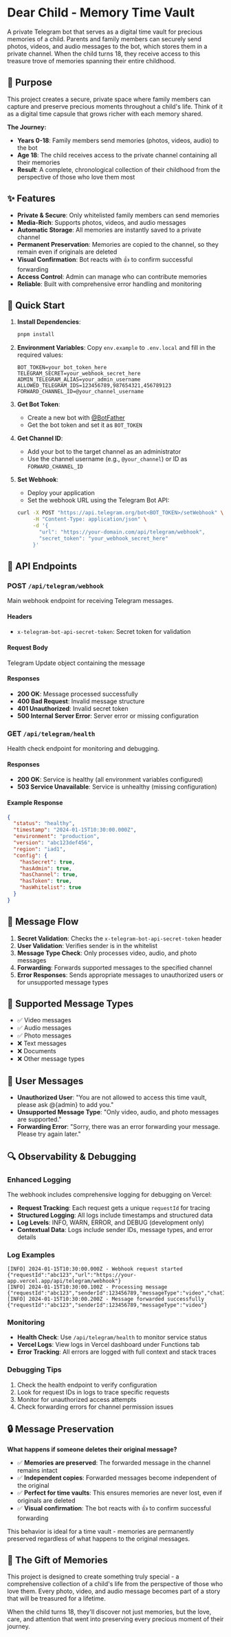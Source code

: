 # Dear Child - Memory Time Vault

A private Telegram bot that serves as a digital time vault for precious memories of a child. Parents and family members can securely send photos, videos, and audio messages to the bot, which stores them in a private channel. When the child turns 18, they receive access to this treasure trove of memories spanning their entire childhood.

## 💝 Purpose

This project creates a secure, private space where family members can capture and preserve precious moments throughout a child's life. Think of it as a digital time capsule that grows richer with each memory shared.

**The Journey:**
- **Years 0-18**: Family members send memories (photos, videos, audio) to the bot
- **Age 18**: The child receives access to the private channel containing all their memories
- **Result**: A complete, chronological collection of their childhood from the perspective of those who love them most

## ✨ Features

- **Private & Secure**: Only whitelisted family members can send memories
- **Media-Rich**: Supports photos, videos, and audio messages
- **Automatic Storage**: All memories are instantly saved to a private channel
- **Permanent Preservation**: Memories are copied to the channel, so they remain even if originals are deleted
- **Visual Confirmation**: Bot reacts with 👍 to confirm successful forwarding
- **Access Control**: Admin can manage who can contribute memories
- **Reliable**: Built with comprehensive error handling and monitoring

## 🚀 Quick Start

1. **Install Dependencies**:
   ```bash
   pnpm install
   ```

2. **Environment Variables**:
   Copy `env.example` to `.env.local` and fill in the required values:
   ```env
   BOT_TOKEN=your_bot_token_here
   TELEGRAM_SECRET=your_webhook_secret_here
   ADMIN_TELEGRAM_ALIAS=your_admin_username
   ALLOWED_TELEGRAM_IDS=123456789,987654321,456789123
   FORWARD_CHANNEL_ID=@your_channel_username
   ```

3. **Get Bot Token**:
   - Create a new bot with [@BotFather](https://t.me/botfather)
   - Get the bot token and set it as `BOT_TOKEN`

4. **Get Channel ID**:
   - Add your bot to the target channel as an administrator
   - Use the channel username (e.g., `@your_channel`) or ID as `FORWARD_CHANNEL_ID`

5. **Set Webhook**:
   - Deploy your application
   - Set the webhook URL using the Telegram Bot API:
   ```bash
   curl -X POST "https://api.telegram.org/bot<BOT_TOKEN>/setWebhook" \
        -H "Content-Type: application/json" \
        -d '{
          "url": "https://your-domain.com/api/telegram/webhook",
          "secret_token": "your_webhook_secret_here"
        }'
   ```

## 📡 API Endpoints

### **POST** `/api/telegram/webhook`
Main webhook endpoint for receiving Telegram messages.

#### Headers
- `x-telegram-bot-api-secret-token`: Secret token for validation

#### Request Body
Telegram Update object containing the message

#### Responses
- **200 OK**: Message processed successfully
- **400 Bad Request**: Invalid message structure
- **401 Unauthorized**: Invalid secret token
- **500 Internal Server Error**: Server error or missing configuration

### **GET** `/api/telegram/health`
Health check endpoint for monitoring and debugging.

#### Responses
- **200 OK**: Service is healthy (all environment variables configured)
- **503 Service Unavailable**: Service is unhealthy (missing configuration)

#### Example Response
```json
{
  "status": "healthy",
  "timestamp": "2024-01-15T10:30:00.000Z",
  "environment": "production",
  "version": "abc123def456",
  "region": "iad1",
  "config": {
    "hasSecret": true,
    "hasAdmin": true,
    "hasChannel": true,
    "hasToken": true,
    "hasWhitelist": true
  }
}
```

## 🔄 Message Flow

1. **Secret Validation**: Checks the `x-telegram-bot-api-secret-token` header
2. **User Validation**: Verifies sender is in the whitelist
3. **Message Type Check**: Only processes video, audio, and photo messages
4. **Forwarding**: Forwards supported messages to the specified channel
5. **Error Responses**: Sends appropriate messages to unauthorized users or for unsupported message types

## 📸 Supported Message Types

- ✅ Video messages
- ✅ Audio messages  
- ✅ Photo messages
- ❌ Text messages
- ❌ Documents
- ❌ Other message types

## 💬 User Messages

- **Unauthorized User**: "You are not allowed to access this time vault, please ask @{admin} to add you."
- **Unsupported Message Type**: "Only video, audio, and photo messages are supported."
- **Forwarding Error**: "Sorry, there was an error forwarding your message. Please try again later."

## 🔍 Observability & Debugging

### Enhanced Logging
The webhook includes comprehensive logging for debugging on Vercel:

- **Request Tracking**: Each request gets a unique `requestId` for tracing
- **Structured Logging**: All logs include timestamps and structured data
- **Log Levels**: INFO, WARN, ERROR, and DEBUG (development only)
- **Contextual Data**: Logs include sender IDs, message types, and error details

### Log Examples
```
[INFO] 2024-01-15T10:30:00.000Z - Webhook request started {"requestId":"abc123","url":"https://your-app.vercel.app/api/telegram/webhook"}
[INFO] 2024-01-15T10:30:00.100Z - Processing message {"requestId":"abc123","senderId":123456789,"messageType":"video","chatId":-1001234567890}
[INFO] 2024-01-15T10:30:00.200Z - Message forwarded successfully {"requestId":"abc123","senderId":123456789,"messageType":"video"}
```

### Monitoring
- **Health Check**: Use `/api/telegram/health` to monitor service status
- **Vercel Logs**: View logs in Vercel dashboard under Functions tab
- **Error Tracking**: All errors are logged with full context and stack traces

### Debugging Tips
1. Check the health endpoint to verify configuration
2. Look for request IDs in logs to trace specific requests
3. Monitor for unauthorized access attempts
4. Check forwarding errors for channel permission issues

## 🔒 Message Preservation

**What happens if someone deletes their original message?**
- ✅ **Memories are preserved**: The forwarded message in the channel remains intact
- ✅ **Independent copies**: Forwarded messages become independent of the original
- ✅ **Perfect for time vaults**: This ensures memories are never lost, even if originals are deleted
- ✅ **Visual confirmation**: The bot reacts with 👍 to confirm successful forwarding

This behavior is ideal for a time vault - memories are permanently preserved regardless of what happens to the original messages.

## 🎁 The Gift of Memories

This project is designed to create something truly special - a comprehensive collection of a child's life from the perspective of those who love them. Every photo, video, and audio message becomes part of a story that will be treasured for a lifetime.

When the child turns 18, they'll discover not just memories, but the love, care, and attention that went into preserving every precious moment of their journey.